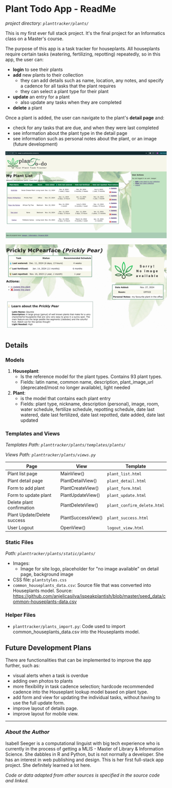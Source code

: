 # Plant Todo App - ReadMe
_project directory: `planttracker/plants/`_

This is my first ever full stack project. It's the final project for an Informatics class on a Master's course.

The purpose of this app is a task tracker for houseplants. 
All houseplants require certain tasks (watering, fertilizing, repotting) repeatedly, so in this app, the user can:

* __login__ to see their plants
* __add__ new plants to their collection
    * they can add details such as name, location, any notes, and specify a cadence for all tasks that the plant requires
    * they can select a plant type for their plant
* __update__ an entry for a plant
    * also update any tasks when they are completed
* __delete__ a plant

Once a plant is added, the user can navigate to the plant's __detail page__ and:
* check for any tasks that are due, and when they were last completed
* see information about the plant type in the detail page
* see information such as personal notes about the plant, or an image (future development)

![screenshot_main](static/screenshots/plantodo_main_screenshot.jpg)

![screenshot_detail](static/screenshots/plantodo_detail_screenshot_crop.jpg)

## Details

### Models

1. __Houseplant__: 
    * Is the reference model for the plant types. Contains 93 plant types.
    * Fields: latin name, common name, description, plant_image_url (deprecated/most no longer available), light needed
2. __Plant__:
    * is the model that contains each plant entry
    * Fields: plant type, nickname, description (personal), image, room, water schedule, fertilize schedule, repotting schedule, date last watered, date last fertilized, date last repotted, date added, date last updated

### Templates and Views
_Templates Path: `planttracker/plants/templates/plants/`_

_Views Path: `planttracker/plants/views.py`_

|   Page  |   View    |    Template    |
| ------------ | ------------ | ----------- |
| Plant list page |  MainView() | `plant_list.html` |
| Plant detail page | PlantDetailView()  | `plant_detail.html` |
| Form to add plant  | PlantCreateView() | `plant_form.html` |
| Form to update plant | PlantUpdateView()  | `plant_update.html` |
| Delete plant confirmation  | PlantDeleteView()  | `plant_confirm_delete.html` |
| Plant Update/Delete success | PlantSuccessView() | `plant_success.html` |
| User Logout | OpenView() | `logout_view.html` |

### Static Files
_Path: `planttracker/plants/static/plants/`_

* Images:
    * Image for site logo, placeholder for "no image available" on detail page, background image
* CSS file: `plantstyles.css`
* `common_houseplants_data.csv`: Source file that was converted into Houseplants model. Source: https://github.com/anjelicasilva/ispeakplantish/blob/master/seed_data/common-houseplants-data.csv 

### Helper Files
* `planttracker/plants_import.py`: Code used to import common_houseplants_data.csv into the Houseplants model.


## Future Development Plans
There are functionalities that can be implemented to improve the app further, such as:

* visual alerts when a task is overdue
* adding own photos to plants
* more flexibility in task cadence selection; hardcode recommended cadence into the Houseplant lookup model based on plant type.
* add form and view for updating the individual tasks, without having to use the full update form.
* improve layout of details page.
* improve layout for mobile view.

---------
### _About the Author_
Isabell Seeger is a computational linguist with big tech experience who is currently in the process of getting a MLIS - Master of Library & Information Science. She dabbles in R and Python, but is not normally a developer. She has an interest in web publishing and design. This is her first full-stack app project. She definitely learned a lot here.

_Code or data adapted from other sources is specified in the source code and linked._
